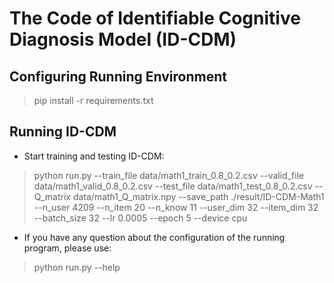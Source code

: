 # The Code of Identifiable Cognitive Diagnosis Model (ID-CDM)

## Configuring Running Environment
> pip install -r requirements.txt

## Running ID-CDM
- Start training and testing ID-CDM:
> python run.py --train_file data/math1_train_0.8_0.2.csv --valid_file data/math1_valid_0.8_0.2.csv --test_file data/math1_test_0.8_0.2.csv --Q_matrix data/math1_Q_matrix.npy --save_path ./result/ID-CDM-Math1 --n_user 4209 --n_item 20 --n_know 11 --user_dim 32 --item_dim 32 --batch_size 32 --lr 0.0005 --epoch 5 --device cpu

- If you have any question about the configuration of the running program, please use:
> python run.py --help